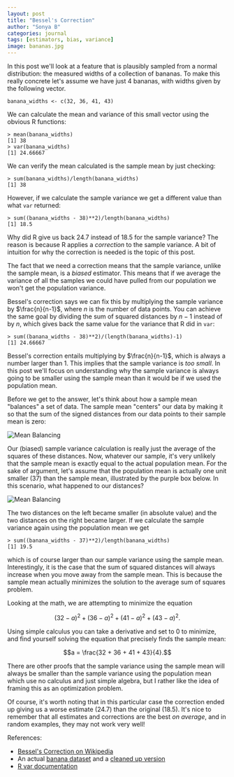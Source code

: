 ```yaml
---
layout: post
title: "Bessel's Correction"
author: "Sonya B"
categories: journal
tags: [estimators, bias, variance]
image: bananas.jpg
---
```


In this post we'll look at a feature that is plausibly sampled from a normal distribution: the measured widths of a collection of bananas. To make this really concrete let's assume we have just 4 bananas, with widths given by the following vector.

```
banana_widths <- c(32, 36, 41, 43)
```

We can calculate the mean and variance of this small vector using the obvious R functions:

```
> mean(banana_widths)
[1] 38
> var(banana_widths)
[1] 24.66667
```

We can verify the mean calculated is the sample mean by just checking:

```
> sum(banana_widths)/length(banana_widths)
[1] 38
```

However, if we calculate the sample variance we get a different value than what `var` returned:

```
> sum((banana_widths - 38)**2)/length(banana_widths)
[1] 18.5
```

Why did R give us back $24.7$ instead of $18.5$ for the sample variance? The reason is because R applies a _correction_ to the sample variance. A bit of intuition for why the correction is needed is the topic of this post.

The fact that we need a correction means that the sample variance, unlike the sample mean, is a _biased_ estimator. This means that if we average the variance of all the samples we could have pulled from our population we won't get the population variance.

Bessel's correction says we can fix this by multiplying the sample variance by $\frac{n}{n-1}$, where $n$ is the number of data points. You can achieve the same goal by dividing the sum of squared distances by $n-1$ instead of by $n$, which gives back the same value for the variance that R did in `var`:

```
> sum((banana_widths - 38)**2)/(length(banana_widths)-1)
[1] 24.66667
```

Bessel's correction entails multiplying by $\frac{n}{n-1}$, which is always a number larger than 1. This implies that the sample variance is _too small_. In this post we'll focus on understanding why the sample variance is always going to be smaller using the sample mean than it would be if we used the population mean. 

Before we get to the answer, let's think about how a sample mean "balances" a set of data. The sample mean "centers" our data by making it so that the sum of the signed distances from our data points to their sample mean is zero:

![Mean Balancing](https://meticulousdatascience.com/assets/img/mean_balancing.png)

Our (biased) sample variance calculation is really just the average of the squares of these distances. Now, whatever our sample, it's very unlikely that the sample mean is exactly equal to the actual population mean. For the sake of argument, let's assume that the population mean is actually one unit smaller (37) than the sample mean, illustrated by the purple box below. In this scenario, what happened to our distances? 

![Mean Balancing](https://meticulousdatascience.com/assets/img/mean_balancing2.png)

The two distances on the left became smaller (in absolute value) and the two distances on the right became larger. If we calculate the sample variance again using the population mean we get

```
> sum((banana_widths - 37)**2)/length(banana_widths)
[1] 19.5
```

which is of course larger than our sample variance using the sample mean. Interestingly, it is the case that the sum of squared distances will always increase when you move away from the sample mean. This is because the sample mean actually minimizes the solution to the average sum of squares problem. 

Looking at the math, we are attempting to minimize the equation

$$(32 - a)^2 + (36 - a)^2 + (41 - a)^2 + (43 - a)^2.$$

Using simple calculus you can take a derivative and set to 0 to minimize, and find yourself solving the equation that precisely finds the sample mean:

$$a = \frac{32 + 36 + 41 + 43}{4}.$$

There are other proofs that the sample variance using the sample mean will always be smaller than the sample variance using the population mean which use no calculus and just simple algebra, but I rather like the idea of framing this as an optimization problem. 

Of course, it's worth noting that in this particular case the correction ended up giving us a worse estimate (24.7) than the original (18.5). It's nice to remember that all estimates and corrections are the best _on average_, and in random examples, they may not work very well!

References:

- [Bessel's Correction on Wikipedia](https://en.wikipedia.org/wiki/Bessel%27s_correction)
- An actual [banana dataset](http://www.statistics4u.com/fundstat_eng/data_bananas.html) and a [cleaned up version](https://github.com/meticulousdatascience/mds-blog/blob/master/assets/data/bananas_data.csv)
- [R var documentation](https://www.rdocumentation.org/packages/cmvnorm/versions/1.0-3/topics/var)

